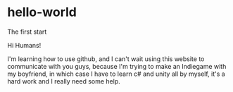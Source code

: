 # hello-world
The first start

Hi Humans!

I'm learning how to use github, and I can't wait using this website to communicate with you guys, because I'm trying to make an Indiegame with my boyfriend, in which case I have to learn c# and unity all by myself, it's a hard work and I really need some help. 
